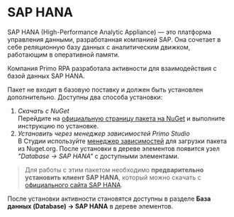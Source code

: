# SAP HANA

SAP HANA (High-Performance Analytic Appliance) — это платформа управления данными, разработанная компанией SAP. 
Она сочетает в себе реляционную базу данных с аналитическим движком, работающим в оперативной памяти.

Компания Primo RPA разработала активности для взаимодействия с базой данных SAP HANA. 

Пакет не входит в базовую поставку и должен быть установлен дополнительно. Доступны два способа установки:
1. *Скачать с NuGet*  
   Перейдите на [официальную страницу пакета на NuGet](https://www.nuget.org/packages/Primo.Sap.Data.Hana) и выполните инструкцию по установке.
2. *Установить через менеджер зависимостей Primo Studio*  
   В Студии используйте [менеджер зависимостей](https://docs.primo-rpa.ru/primo-rpa/primo-studio/projects/manage-dependencies#menedzher-zavisimostei) для загрузки пакета из Nuget.org. После установки в дереве элементов появится узел *"Database → SAP HANA"* с доступными элементами.

>  Для работы с этим пакетом необходимо **предварительно установить клиент SAP HANA**, который можно скачать с [официального сайта SAP HANA](https://tools.hana.ondemand.com/#hanatools).

После установки активности становятся доступны в разделе **База данных (Database) → SAP HANA** в дереве элементов.






